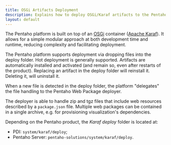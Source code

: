 ```yaml
---
title: OSGi Artifacts Deployment
description: Explains how to deploy OSGi/Karaf artifacts to the Pentaho Platform.
layout: default
---
```


The Pentaho platform is built on top of an [OSGi](https://www.osgi.org/) container 
([Apache Karaf](https://karaf.apache.org)).
It allows for a simple modular approach at both development time and runtime, 
reducing complexity and facilitating deployment.

The Pentaho platform supports deployment via dropping files into the deploy folder. Hot deployment is generally supported.
Artifacts are automatically installed and activated (and remain so, even after restarts of the product). 
Replacing an artifact in the deploy folder will reinstall it. Deleting it, will uninstall it.

When a new file is detected in the deploy folder, the platform "delegates" the file handling to the Pentaho Web Package deployer.

The deployer is able to handle zip and tgz files that include web resources described by a `package.json` file.
Multiple web packages can be contained in a single archive, e.g. for provisioning visualization's dependencies.

Depending on the Pentaho product, the _Karaf deploy_ folder is located at:
- PDI: `system/karaf/deploy`;
- Pentaho Server: `pentaho-solutions/system/karaf/deploy`.

